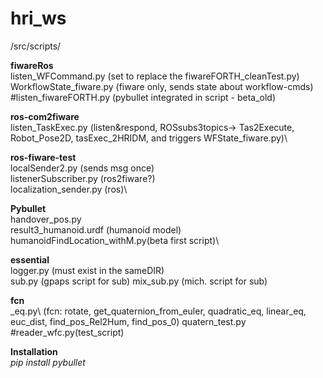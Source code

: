 # hri_ws
/src/scripts/

__fiwareRos__\
listen_WFCommand.py (set to replace the fiwareFORTH_cleanTest.py)\
WorkflowState_fiware.py (fiware only, sends state about workflow-cmds)\
#listen_fiwareFORTH.py (pybullet integrated in script - beta_old)

__ros-com2fiware__\
listen_TaskExec.py (listen&respond, ROSsubs3topics->
Tas2Execute,
Robot_Pose2D,
tasExec_2HRIDM, and triggers WFState_fiware.py)\

__ros-fiware-test__\
localSender2.py (sends msg once)\
listenerSubscriber.py (ros2fiware?)\
localization_sender.py (ros)\

__Pybullet__\
handover_pos.py\
result3_humanoid.urdf (humanoid model)
humanoidFindLocation_withM.py(beta first script)\

__essential__\
logger.py (must exist in the sameDIR)\
sub.py (gpaps script for sub)
mix_sub.py (mich. script for sub)

__fcn__\
_eq.py\ (fcn: rotate, get_quaternion_from_euler,
quadratic_eq, linear_eq, euc_dist, find_pos_Rel2Hum, find_pos_0)
quatern_test.py\
#reader_wfc.py(test_script)

__Installation__\
_pip install pybullet_
